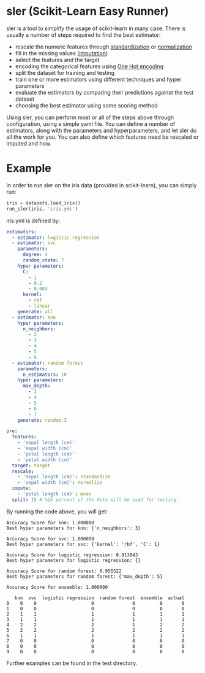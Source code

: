 # sler (Scikit-Learn Easy Runner)

sler is a tool to simplify the usage of scikit-learn in many case.
There is usually a number of steps required to find the best estimator:
- rescale the numeric features through [standardization](http://scikit-learn.org/stable/modules/generated/sklearn.preprocessing.StandardScaler.html) or [normalization](http://scikit-learn.org/stable/modules/generated/sklearn.preprocessing.MinMaxScaler.html)
- fill in the missing values ([imputation](https://en.wikipedia.org/wiki/Imputation_(statistics)))
- select the features and the target
- encoding the categorical features using [One Hot encoding](https://en.wikipedia.org/wiki/One-hot)
- split the dataset for training and testing
- train one or more estimators using different techniques and hyper parameters
- evaluate the estimators by comparing their predictions against the test dataset
- choosing the best estimator using some scoring method

Using sler, you can perform most or all of the steps above through configuration, using a simple yaml file. You can define a number of estimators, along with the parameters and hyperparameters, and let sler do all the work for you.
You can also define which features need be rescaled or imputed and how.

# Example 
In order to run sler on the iris data (provided in scikit-learn), you can simply run:
```python
iris = datasets.load_iris()
run_sler(iris, 'iris.yml')
```

iris.yml is defined by:
```yaml
estimators:
  - estimator: logistic regression
  - estimator: svc
    parameters:
      degree: 4
      random_state: 7
    hyper parameters:
      C:
        - 1
        - 0.2
        - 0.003
      kernel:
        - rbf
        - linear
    generate: all
  - estimator: knn
    hyper parameters:
      n_neighbors:
        - 2
        - 3
        - 4
        - 5
        - 6
  - estimator: random forest
    parameters:
      n_estimators: 10
    hyper parameters:
      max_depth:
        - 3
        - 4
        - 5
        - 6
        - 7
    generate: random:3

pre:
  features:
    - 'sepal length (cm)'
    - 'sepal width (cm)'
    - 'petal length (cm)'
    - 'petal width (cm)'
  target: target
  rescale:
    - 'sepal length (cm)': standardize
    - 'sepal width (cm)': normalize
  impute:
    - 'petal length (cm)': mean
  split: 15 # %15 percent of the data will be used for testing.
```

By running the code above, you will get:

```
Accuracy Score for knn: 1.000000
Best hyper parameters for knn: {'n_neighbors': 3}

Accuracy Score for svc: 1.000000
Best hyper parameters for svc: {'kernel': 'rbf', 'C': 1}

Accuracy Score for logistic regression: 0.913043
Best hyper parameters for logistic regression: {}

Accuracy Score for random forest: 0.956522
Best hyper parameters for random forest: {'max_depth': 5}

Accuracy Score for ensemble: 1.000000

   knn  svc  logistic regression  random forest  ensemble  actual
0    0    0                    0              0         0       0
1    0    0                    0              0         0       0
2    1    1                    1              1         1       1
3    1    1                    1              1         1       1
4    2    2                    2              1         2       2
5    2    2                    2              2         2       2
6    1    1                    1              1         1       1
7    0    0                    0              0         0       0
8    0    0                    0              0         0       0
9    0    0                    0              0         0       0
```

Further examples can be found in the test directory.